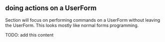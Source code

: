 ## doing actions on a UserForm

Section will focus on performing commands on a UserForm without leaving the UserForm.  This looks mostly like normal forms programming.

TODO: add this content
